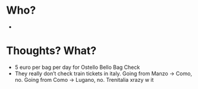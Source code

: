 # Who?
- 

# Thoughts? What?
- 5 euro per bag per day for Ostello Bello Bag Check
- They really don’t check train tickets in italy. Going from Manzo -> Como, no. Going from Como -> Lugano, no. Trenitalia xrazy w it